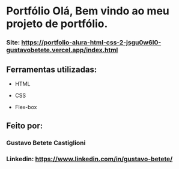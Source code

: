
# Portfólio Olá, Bem vindo ao meu projeto de portfólio.

### Site: https://portfolio-alura-html-css-2-jsgu0w6l0-gustavobetete.vercel.app/index.html

## Ferramentas utilizadas:

* HTML

* CSS

* Flex-box

## Feito por:

### Gustavo Betete Castiglioni

### Linkedin: https://www.linkedin.com/in/gustavo-betete/
